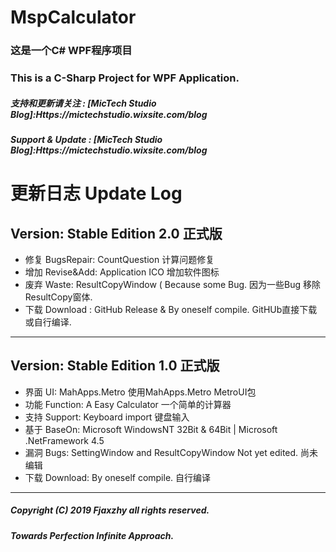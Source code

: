 # MspCalculator
### 这是一个C# WPF程序项目
### This is a C-Sharp Project for WPF Application.
##### 支持和更新请关注 : [MicTech Studio Blog]:Https://mictechstudio.wixsite.com/blog
##### Support & Update : [MicTech Studio Blog]:Https://mictechstudio.wixsite.com/blog

# 更新日志 Update Log

## Version: Stable Edition 2.0 正式版 
+ 修复 BugsRepair: CountQuestion 计算问题修复
+ 增加 Revise&Add: Application ICO  增加软件图标
+ 废弃 Waste:      ResultCopyWindow ( Because some Bug.  因为一些Bug 移除ResultCopy窗体.
+ 下载 Download :  GitHub Release & By oneself compile. GitHUb直接下载或自行编译.
-----------------------------
## Version: Stable Edition 1.0 正式版
+ 界面 UI:         MahApps.Metro  使用MahApps.Metro MetroUI包
+ 功能 Function:   A Easy Calculator 一个简单的计算器
+ 支持 Support:    Keyboard import  键盘输入
+ 基于 BaseOn:     Microsoft WindowsNT 32Bit & 64Bit | Microsoft .NetFramework 4.5
+ 漏洞 Bugs:       SettingWindow and ResultCopyWindow Not yet edited. 尚未编辑
+ 下载 Download:   By oneself compile. 自行编译
-----------------------------
##### Copyright (C) 2019 Fjaxzhy all rights reserved.
##### Towards Perfection Infinite Approach.

